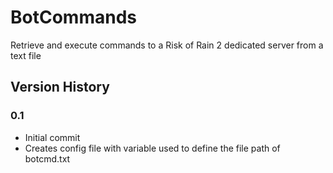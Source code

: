 # BotCommands
Retrieve and execute commands to a Risk of Rain 2 dedicated server from a text file

## Version History
### 0.1
- Initial commit
- Creates config file with variable used to define the file path of botcmd.txt
